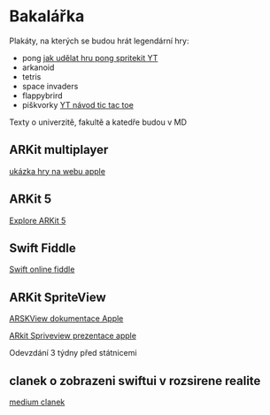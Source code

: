 # Bakalářka

Plakáty, na kterých se budou hrát legendární hry:
* pong [jak udělat hru pong spritekit YT](https://www.youtube.com/watch?v=LdL99CH23E8&t=836s)
* arkanoid
* tetris
* space invaders
* flappybrird
* piškvorky [YT návod tic tac toe](https://www.youtube.com/watch?v=3ZSclLOL0QA)

Texty o univerzitě, fakultě a katedře budou v MD


## ARKit multiplayer
[ukázka hry na webu apple](https://developer.apple.com/documentation/arkit/swiftshot_creating_a_game_for_augmented_reality)

## ARKit 5
[Explore ARKit 5](https://developer.apple.com/videos/play/wwdc2021/10073/)

## Swift Fiddle
[Swift online fiddle](https://swiftfiddle.com/)

## ARKit SpriteView
[ARSKView dokumentace Apple](https://developer.apple.com/documentation/arkit/arskview)

[ARkit Spriveview prezentace apple](https://developer.apple.com/videos/play/wwdc2017/609/)

Odevzdání 3 týdny před státnicemi

## clanek o zobrazeni swiftui v rozsirene realite
[medium clanek](https://betterprogramming.pub/how-to-use-a-swiftui-view-in-anarkit-scenekit-app-d6504d7b92d2)

